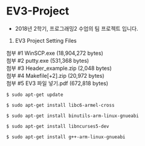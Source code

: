 # EV3-Project

* 2018년 2학기, 프로그래밍2 수업의 팀 프로젝트 입니다.

1) EV3 Project Setting Files 

첨부 #1 WinSCP.exe (18,904,272 bytes)    
첨부 #2 putty.exe (531,368 bytes)    
첨부 #3 Header_example.zip (2,048 bytes)    
첨부 #4 Makefile[+2].zip (20,972 bytes)    
첨부 #5 EV3 파일 넣기.pdf (672,818 bytes)  


    $ sudo apt-get update

    $ sudo apt-get install libc6-armel-cross

    $ sudo apt-get install binutils-arm-linux-gnueabi

    $ sudo apt-get install libncurses5-dev

    $ sudo apt-get install g++-arm-linux-gnueabi
